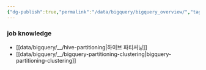 ```yaml
---
{"dg-publish":true,"permalink":"/data/bigquery/bigquery_overview/","tags":["bigquery","overview"],"dgHomeLink":true,"dgShowBacklinks":true,"dgShowLocalGraph":true,"dgEnableSearch":true,"dgLinkPreview":"ture","noteIcon":"","created":"2024-06-30T00:39:32.592+09:00"}
---
```



### job knowledge
- [[data/bigquery/__/hive-partitioning\|하이브 파티셔닝]]
- [[data/bigquery/__/bigquery-partitioning-clustering\|bigquery-partitioning-clustering]]
